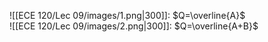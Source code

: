 ![[ECE 120/Lec 09/images/1.png|300]]: $Q=\overline{A}$  
![[ECE 120/Lec 09/images/2.png|300]]: $Q=\overline{A+B}$  
